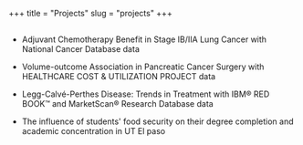 +++
title = "Projects"
slug = "projects"
+++

## 

- Adjuvant Chemotherapy Benefit in Stage IB/IIA Lung Cancer with National Cancer Database data

- Volume-outcome Association in Pancreatic Cancer Surgery with HEALTHCARE COST & UTILIZATION PROJECT data

- Legg-Calvé-Perthes Disease: Trends in Treatment with IBM® RED BOOK™ and MarketScan® Research Database data

- The influence of students' food security on their degree completion and academic concentration in UT El paso